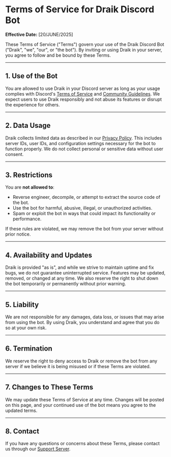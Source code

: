 # Terms of Service for Draik Discord Bot

**Effective Date:** [20/JUNE/2025]

These Terms of Service ("Terms") govern your use of the Draik Discord Bot ("Draik", "we", "our", or "the bot"). By inviting or using Draik in your server, you agree to follow and be bound by these Terms.

---

## 1. Use of the Bot

You are allowed to use Draik in your Discord server as long as your usage complies with Discord's [Terms of Service](https://discord.com/terms) and [Community Guidelines](https://discord.com/guidelines). We expect users to use Draik responsibly and not abuse its features or disrupt the experience for others.

---

## 2. Data Usage

Draik collects limited data as described in our [Privacy Policy](https://github.com/your-username/draik-legal/PRIVACY.md). This includes server IDs, user IDs, and configuration settings necessary for the bot to function properly. We do not collect personal or sensitive data without user consent.

---

## 3. Restrictions

You are **not allowed to**:
- Reverse engineer, decompile, or attempt to extract the source code of the bot.
- Use the bot for harmful, abusive, illegal, or unauthorized activities.
- Spam or exploit the bot in ways that could impact its functionality or performance.

If these rules are violated, we may remove the bot from your server without prior notice.

---

## 4. Availability and Updates

Draik is provided "as is", and while we strive to maintain uptime and fix bugs, we do not guarantee uninterrupted service. Features may be updated, removed, or changed at any time. We also reserve the right to shut down the bot temporarily or permanently without prior warning.

---

## 5. Liability

We are not responsible for any damages, data loss, or issues that may arise from using the bot. By using Draik, you understand and agree that you do so at your own risk.

---

## 6. Termination

We reserve the right to deny access to Draik or remove the bot from any server if we believe it is being misused or if these Terms are violated.

---

## 7. Changes to These Terms

We may update these Terms of Service at any time. Changes will be posted on this page, and your continued use of the bot means you agree to the updated terms.

---

## 8. Contact

If you have any questions or concerns about these Terms, please contact us through our [Support Server](https://discord.gg/bGaGFbMqAV).
